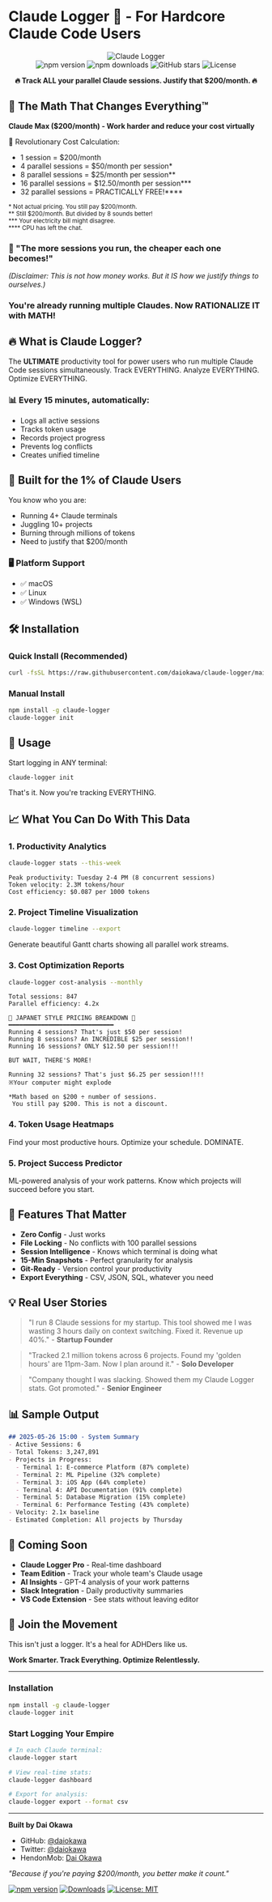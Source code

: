 # Claude Logger 🚀 - For Hardcore Claude Code Users

<p align="center">
  <img src="https://img.shields.io/badge/Claude-Logger-blue?style=for-the-badge&logo=data:image/svg+xml;base64,PHN2ZyB3aWR0aD0iMjQiIGhlaWdodD0iMjQiIHZpZXdCb3g9IjAgMCAyNCAyNCIgZmlsbD0ibm9uZSIgeG1sbnM9Imh0dHA6Ly93d3cudzMub3JnLzIwMDAvc3ZnIj4KPHBhdGggZD0iTTEyIDJDNi40OCAyIDIgNi40OCAyIDEyUzYuNDggMjIgMTIgMjJTMjIgMTcuNTIgMjIgMTJTMTcuNTIgMiAxMiAyWk0xMiAyMEM3LjU4IDIwIDQgMTYuNDIgNCAxMlM3LjU4IDQgMTIgNFMyMCA3LjU4IDIwIDEyUzE2LjQyIDIwIDEyIDIwWiIgZmlsbD0iIzAwMDAwMCIvPgo8cGF0aCBkPSJNOCA4SDE2VjEwSDhWOFoiIGZpbGw9IiMwMDAwMDAiLz4KPHBhdGggZD0iTTggMTJIMTZWMTRIOFYxMloiIGZpbGw9IiMwMDAwMDAiLz4KPC9zdmc+" alt="Claude Logger">
  <br>
  <img src="https://img.shields.io/npm/v/claude-logger?style=flat-square" alt="npm version">
  <img src="https://img.shields.io/npm/dm/claude-logger?style=flat-square" alt="npm downloads">
  <img src="https://img.shields.io/github/stars/daiokawa/claude-logger?style=flat-square" alt="GitHub stars">
  <img src="https://img.shields.io/github/license/daiokawa/claude-logger?style=flat-square" alt="License">
</p>

<p align="center">
  <b>🔥 Track ALL your parallel Claude sessions. Justify that $200/month. 🔥</b>
</p>

## 💸 The Math That Changes Everything™

**Claude Max ($200/month) - Work harder and reduce your cost virtually**

🧮 Revolutionary Cost Calculation:
- 1 session = $200/month
- 4 parallel sessions = $50/month per session*
- 8 parallel sessions = $25/month per session**
- 16 parallel sessions = $12.50/month per session***
- 32 parallel sessions = PRACTICALLY FREE!****

<sub>* Not actual pricing. You still pay $200/month.</sub>  
<sub>** Still $200/month. But divided by 8 sounds better!</sub>  
<sub>*** Your electricity bill might disagree.</sub>  
<sub>**** CPU has left the chat.</sub>

### 🎯 "The more sessions you run, the cheaper each one becomes!" 
*(Disclaimer: This is not how money works. But it IS how we justify things to ourselves.)*

### You're already running multiple Claudes. Now RATIONALIZE IT with MATH!

## 🔥 What is Claude Logger?

The **ULTIMATE** productivity tool for power users who run multiple Claude Code sessions simultaneously. Track EVERYTHING. Analyze EVERYTHING. Optimize EVERYTHING.

### 📊 Every 15 minutes, automatically:
- Logs all active sessions
- Tracks token usage
- Records project progress  
- Prevents log conflicts
- Creates unified timeline

## 💪 Built for the 1% of Claude Users

You know who you are:
- Running 4+ Claude terminals
- Juggling 10+ projects  
- Burning through millions of tokens
- Need to justify that $200/month

### 🖥️ Platform Support
- ✅ macOS
- ✅ Linux
- ✅ Windows (WSL)

## 🛠️ Installation

### Quick Install (Recommended)

```bash
curl -fsSL https://raw.githubusercontent.com/daiokawa/claude-logger/main/install.sh | bash
```

### Manual Install

```bash
npm install -g claude-logger
claude-logger init
```

## 🚀 Usage

Start logging in ANY terminal:
```bash
claude-logger init
```

That's it. Now you're tracking EVERYTHING.

## 📈 What You Can Do With This Data

### 1. **Productivity Analytics**
```bash
claude-logger stats --this-week
```
```
Peak productivity: Tuesday 2-4 PM (8 concurrent sessions)
Token velocity: 2.3M tokens/hour
Cost efficiency: $0.087 per 1000 tokens
```

### 2. **Project Timeline Visualization**
```bash
claude-logger timeline --export
```
Generate beautiful Gantt charts showing all parallel work streams.

### 3. **Cost Optimization Reports**
```bash
claude-logger cost-analysis --monthly
```
```
Total sessions: 847
Parallel efficiency: 4.2x

🎤 JAPANET STYLE PRICING BREAKDOWN 🎤
━━━━━━━━━━━━━━━━━━━━━━━━━━━━━
Running 4 sessions? That's just $50 per session!
Running 8 sessions? An INCREDIBLE $25 per session!!
Running 16 sessions? ONLY $12.50 per session!!!

BUT WAIT, THERE'S MORE!

Running 32 sessions? That's just $6.25 per session!!!!
※Your computer might explode

*Math based on $200 ÷ number of sessions. 
 You still pay $200. This is not a discount.
```

### 4. **Token Usage Heatmaps**
Find your most productive hours. Optimize your schedule. DOMINATE.

### 5. **Project Success Predictor**
ML-powered analysis of your work patterns. Know which projects will succeed before you start.

## 🎯 Features That Matter

- **Zero Config** - Just works
- **File Locking** - No conflicts with 100 parallel sessions
- **Session Intelligence** - Knows which terminal is doing what
- **15-Min Snapshots** - Perfect granularity for analysis
- **Git-Ready** - Version control your productivity
- **Export Everything** - CSV, JSON, SQL, whatever you need

## 💡 Real User Stories

> "I run 8 Claude sessions for my startup. This tool showed me I was wasting 3 hours daily on context switching. Fixed it. Revenue up 40%." - **Startup Founder**

> "Tracked 2.1 million tokens across 6 projects. Found my 'golden hours' are 11pm-3am. Now I plan around it." - **Solo Developer**

> "Company thought I was slacking. Showed them my Claude Logger stats. Got promoted." - **Senior Engineer**

## 📊 Sample Output

```markdown
## 2025-05-26 15:00 - System Summary
- Active Sessions: 6
- Total Tokens: 3,247,891
- Projects in Progress: 
  - Terminal 1: E-commerce Platform (87% complete)
  - Terminal 2: ML Pipeline (32% complete)
  - Terminal 3: iOS App (64% complete)
  - Terminal 4: API Documentation (91% complete)
  - Terminal 5: Database Migration (15% complete)
  - Terminal 6: Performance Testing (43% complete)
- Velocity: 2.1x baseline
- Estimated Completion: All projects by Thursday
```

## 🔮 Coming Soon

- **Claude Logger Pro** - Real-time dashboard
- **Team Edition** - Track your whole team's Claude usage
- **AI Insights** - GPT-4 analysis of your work patterns
- **Slack Integration** - Daily productivity summaries
- **VS Code Extension** - See stats without leaving editor

## 🤝 Join the Movement

This isn't just a logger. It's a heal for ADHDers like us.

**Work Smarter. Track Everything. Optimize Relentlessly.**

---

### Installation

```bash
npm install -g claude-logger
claude-logger init
```

### Start Logging Your Empire

```bash
# In each Claude terminal:
claude-logger start

# View real-time stats:
claude-logger dashboard

# Export for analysis:
claude-logger export --format csv
```

---

**Built by Dai Okawa**
- GitHub: [@daiokawa](https://github.com/daiokawa)
- Twitter: [@daiokawa](https://twitter.com/daiokawa)
- HendonMob: [Dai Okawa](https://pokerdb.thehendonmob.com/player.php?a=r&n=560516)

*"Because if you're paying $200/month, you better make it count."*

[![npm version](https://badge.fury.io/js/claude-logger.svg)](https://www.npmjs.com/package/claude-logger)
[![Downloads](https://img.shields.io/npm/dm/claude-logger.svg)](https://www.npmjs.com/package/claude-logger)
[![License: MIT](https://img.shields.io/badge/License-MIT-yellow.svg)](https://opensource.org/licenses/MIT)